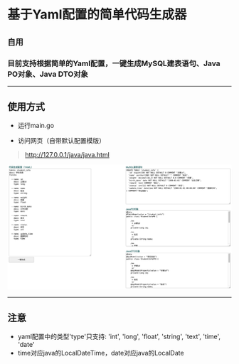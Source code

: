 # 基于Yaml配置的简单代码生成器

## `自用`

### 目前支持根据简单的Yaml配置，一键生成MySQL建表语句、Java PO对象、Java DTO对象

***

## 使用方式

* 运行main.go

* 访问网页（自带默认配置模版）

> http://127.0.0.1/java/java.html

![web](./web.png)

***

## 注意

* yaml配置中的类型'type'只支持: 'int', 'long', 'float', 'string', 'text', 'time', 'date'
* time对应java的LocalDateTime，date对应java的LocalDate